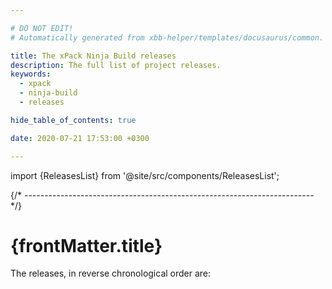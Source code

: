 ```yaml
---

# DO NOT EDIT!
# Automatically generated from xbb-helper/templates/docusaurus/common.

title: The xPack Ninja Build releases
description: The full list of project releases.
keywords:
  - xpack
  - ninja-build
  - releases

hide_table_of_contents: true

date: 2020-07-21 17:53:00 +0300

---
```


<head><title>{frontMatter.title}</title></head>
<head><meta property="og:title" content={frontMatter.title}/></head>

import {ReleasesList} from '@site/src/components/ReleasesList';

{/* ------------------------------------------------------------------------ */}

# {frontMatter.title}

The releases, in reverse chronological order are:

<ReleasesList />
